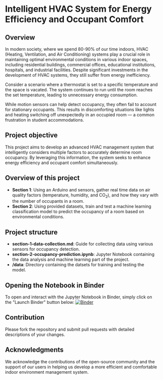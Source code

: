 # Intelligent HVAC System for Energy Efficiency and Occupant Comfort

## Overview

In modern society, where we spend 80-90% of our time indoors, HVAC (Heating, Ventilation, and Air Conditioning) systems play a crucial role in maintaining optimal environmental conditions in various indoor spaces, including residential buildings, commercial offices, educational institutions, hospitals, and industrial facilities. Despite significant investments in the development of HVAC systems, they still suffer from energy inefficiency.

Consider a scenario where a thermostat is set to a specific temperature and the space is vacated. The system continues to run until the room reaches the set temperature, leading to unnecessary energy consumption. 

While motion sensors can help detect occupancy, they often fail to account for stationary occupants. This results in discomforting situations like lights and heating switching off unexpectedly in an occupied room — a common frustration in student accommodations.

## Project objective

This project aims to develop an advanced HVAC management system that intelligently considers multiple factors to accurately determine room occupancy. By leveraging this information, the system seeks to enhance energy efficiency and occupant comfort simultaneously.

## Overview of this project
- **Section 1**: Using an Arduino and sensors, gather real time data on air quality factors (temperature, humidity, and CO<sub>2</sub>), and how they vary with the number of occupants in a room.
- **Section 2**: Using provided datasets, train and test a machine learning classification model to predict the occupancy of a room based on environmental conditions.

## Project structure

- **section-1-data-collection.md**: Guide for collecting data using various sensors for occupancy detection.
- **section-2-occupancy-prediction.ipynb**: Jupyter Notebook containing the data analysis and machine learning part of the project.
- **/data**: Directory containing the datsets for training and testing the model.

## Opening the Notebook in Binder

To open and interact with the Jupyter Notebook in Binder, simply click on the "Launch Binder" button below:
[![Binder](https://mybinder.org/badge_logo.svg)](https://mybinder.org/v2/gh/ZahinMai/HVAC-Occupancy-Detection.git/HEAD?labpath=section-2-occupancy-prediction.ipynb)


## Contribution

Please fork the repository and submit pull requests with detailed descriptions of your changes.


## Acknowledgments

We acknowledge the contributions of the open-source community and the support of our users in helping us develop a more efficient and comfortable indoor environment management system.
